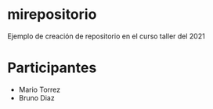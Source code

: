 # mirepositorio

Ejemplo de creación de repositorio en el curso taller del 2021

# Participantes

- Mario Torrez
- Bruno Diaz
